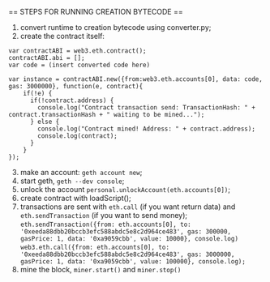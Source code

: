 == STEPS FOR RUNNING CREATION BYTECODE ==

1. convert runtime to creation bytecode using converter.py;
2. create the contract itself:

```
var contractABI = web3.eth.contract();
contractABI.abi = [];
var code = (insert converted code here)

var instance = contractABI.new({from:web3.eth.accounts[0], data: code, gas: 3000000}, function(e, contract){
    if(!e) {
      if(!contract.address) {
        console.log("Contract transaction send: TransactionHash: " + contract.transactionHash + " waiting to be mined..."); 
      } else {
        console.log("Contract mined! Address: " + contract.address);
        console.log(contract);
      }
    }
});
```

3. make an account: `geth account new`;
4. start geth, `geth --dev console`;
5. unlock the account `personal.unlockAccount(eth.accounts[0])`;
6. create contract with loadScript(<path to above script shit>);
7. transactions are sent with `eth.call` (if you want return data) and `eth.sendTransaction` (if you want to send money);
`eth.sendTransaction({from: eth.accounts[0], to: '0xeeda88dbb20bccb3efc588abdc5e8c2d964ce483', gas: 300000, gasPrice: 1, data: '0xa9059cbb', value: 10000}, console.log)`
`web3.eth.call({from: eth.accounts[0], to: '0xeeda88dbb20bccb3efc588abdc5e8c2d964ce483', gas: 3000000, gasPrice: 1, data: '0xa9059cbb', value: 100000}, console.log);`
8. mine the block, `miner.start()` and `miner.stop()`

